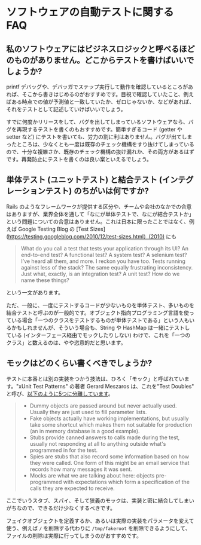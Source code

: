 # ソフトウェアの自動テストに関する FAQ

## 私のソフトウェアにはビジネスロジックと呼べるほどのものがありません。どこからテストを書けばいいでしょうか?

printf デバッグや、デバッガでステップ実行して動作を確認しているところがあれば、そこから書きはじめるのがおすすめです。目視で確認していたこと、例えばある時点での値が予測値と一致していたか、ゼロじゃないか、などがあれば、それをテストとして記述していけばいいでしょう。

すでに何度かリリースをして、バグを出してしまっているソフトウェアなら、バグを再現するテストを書くのもおすすめです。簡単すぎるコード (getter や setter など) にテストを書いても、労力の割に利はありません。バグが出てしまったところは、少なくとも一度は既存のチェック機構をすり抜けてしまっているので、十分な複雑さか、既存のチェック機構の抜け漏れか、その両方があるはずです。再発防止にテストを書くのは良い案といえるでしょう。

## 単体テスト (ユニットテスト) と結合テスト (インテグレーションテスト) のちがいは何ですか?

Rails のようなフレームワークが提供する区分や、チームや会社のなかでの合意はありますが、業界全体を通して「なにが単体テストで、なにが結合テストか」という問題についての合意はありません。これは日本に限ったことではなく、例えば Google Testing Blog の [Test Sizes](https://testing.googleblog.com/2010/12/test-sizes.html）(2010) にも

> What do you call a test that tests your application through its UI? An end-to-end test? A functional test? A system test? A selenium test? I’ve heard all them, and more. I reckon you have too. Tests running against less of the stack? The same equally frustrating inconsistency. Just what, exactly, is an integration test? A unit test? How do we name these things?

という一文があります。

ただ、一般に、一度にテストするコードが少ないものを単体テスト、多いものを結合テストと呼ぶのが一般的です。オブジェクト指向プログラミング言語を使っている場合「一つのクラスをテストするものが単体テストである」という人もいるかもしれませんが、そういう場合も、String や HashMap は一緒にテストしている (インターフェース経由でモックしたりしない) わけで、これを「一つのクラス」と数えるのは、やや恣意的だと思います。

## モックはどのくらい書くべきでしょうか?

テストに本番とは別の実装をつかう技法は、ひろく「モック」と呼ばれています。"xUnit Test Patterns" の著者 Gerard Meszaros は、これを"Test Doubles" と呼び、[以下のように5つに分離しています](https://martinfowler.com/articles/mocksArentStubs.html#TheDifferenceBetweenMocksAndStubs)。

> - Dummy objects are passed around but never actually used. Usually they are just used to fill parameter lists.
> - Fake objects actually have working implementations, but usually take some shortcut which makes them not suitable for production (an in memory database is a good example).
> - Stubs provide canned answers to calls made during the test, usually not responding at all to anything outside what's programmed in for the test.
> - Spies are stubs that also record some information based on how they were called. One form of this might be an email service that records how many messages it was sent.
> - Mocks are what we are talking about here: objects pre-programmed with expectations which form a specification of the calls they are expected to receive.

ここでいうスタブ、スパイ、そして狭義のモックは、実装と密に結合してしまいがちなので、できるだけ少なくするべきです。

フェイクオブジェクトを定義するか、あるいは実際の実装をパラメータを変えて使う、例えば `/` を削除する代わりに `/tmp/fakeroot` を削除できるようにして、ファイルの削除は実際に行ってしまうのがおすすめです。
